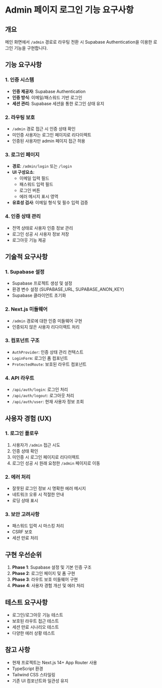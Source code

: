 # Admin 페이지 로그인 기능 요구사항

## 개요
메인 화면에서 `/admin` 경로로 라우팅 전환 시 Supabase Authentication을 이용한 로그인 기능을 구현합니다.

## 기능 요구사항

### 1. 인증 시스템
- **인증 제공자**: Supabase Authentication
- **인증 방식**: 이메일/패스워드 기반 로그인
- **세션 관리**: Supabase 세션을 통한 로그인 상태 유지

### 2. 라우팅 보호
- `/admin` 경로 접근 시 인증 상태 확인
- 미인증 사용자는 로그인 페이지로 리다이렉트
- 인증된 사용자만 admin 페이지 접근 허용

### 3. 로그인 페이지
- **경로**: `/admin/login` 또는 `/login`
- **UI 구성요소**:
  - 이메일 입력 필드
  - 패스워드 입력 필드
  - 로그인 버튼
  - 에러 메시지 표시 영역
- **유효성 검사**: 이메일 형식 및 필수 입력 검증

### 4. 인증 상태 관리
- 전역 상태로 사용자 인증 정보 관리
- 로그인 성공 시 사용자 정보 저장
- 로그아웃 기능 제공

## 기술적 요구사항

### 1. Supabase 설정
- Supabase 프로젝트 생성 및 설정
- 환경 변수 설정 (SUPABASE_URL, SUPABASE_ANON_KEY)
- Supabase 클라이언트 초기화

### 2. Next.js 미들웨어
- `/admin` 경로에 대한 인증 미들웨어 구현
- 인증되지 않은 사용자 리다이렉트 처리

### 3. 컴포넌트 구조
- `AuthProvider`: 인증 상태 관리 컨텍스트
- `LoginForm`: 로그인 폼 컴포넌트
- `ProtectedRoute`: 보호된 라우트 컴포넌트

### 4. API 라우트
- `/api/auth/login`: 로그인 처리
- `/api/auth/logout`: 로그아웃 처리
- `/api/auth/user`: 현재 사용자 정보 조회

## 사용자 경험 (UX)

### 1. 로그인 플로우
1. 사용자가 `/admin` 접근 시도
2. 인증 상태 확인
3. 미인증 시 로그인 페이지로 리다이렉트
4. 로그인 성공 시 원래 요청한 `/admin` 페이지로 이동

### 2. 에러 처리
- 잘못된 로그인 정보 시 명확한 에러 메시지
- 네트워크 오류 시 적절한 안내
- 로딩 상태 표시

### 3. 보안 고려사항
- 패스워드 입력 시 마스킹 처리
- CSRF 보호
- 세션 만료 처리

## 구현 우선순위

1. **Phase 1**: Supabase 설정 및 기본 인증 구조
2. **Phase 2**: 로그인 페이지 및 폼 구현
3. **Phase 3**: 라우트 보호 미들웨어 구현
4. **Phase 4**: 사용자 경험 개선 및 에러 처리

## 테스트 요구사항

- 로그인/로그아웃 기능 테스트
- 보호된 라우트 접근 테스트
- 세션 만료 시나리오 테스트
- 다양한 에러 상황 테스트

## 참고 사항

- 현재 프로젝트는 Next.js 14+ App Router 사용
- TypeScript 환경
- Tailwind CSS 스타일링
- 기존 UI 컴포넌트와 일관성 유지